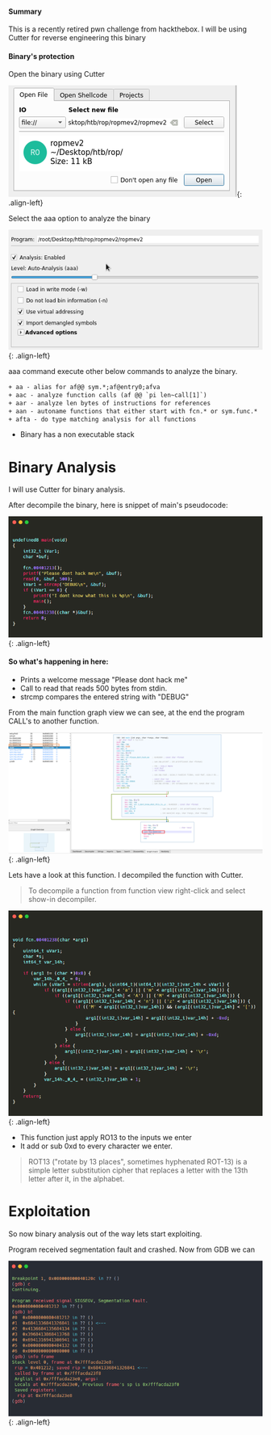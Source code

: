 #### Summary

This is a recently retired pwn challenge from hackthebox. I will be using Cutter for reverse engineering this binary

#### Binary's protection

Open the binary using Cutter

![source-01](/img/Screenshotr5.png){: .align-left}

Select the aaa option to analyze the binary 

![source-01](/img/Screenshotr6.png){: .align-left}

aaa command  execute other below commands to analyze the binary.

    + aa - alias for af@@ sym.*;af@entry0;afva
    + aac - analyze function calls (af @@ `pi len~call[1]`)
    + aar - analyze len bytes of instructions for references
    + aan - autoname functions that either start with fcn.* or sym.func.*
    + afta - do type matching analysis for all functions


+ Binary has a non executable stack

# Binary Analysis

I will use Cutter for binary analysis.

After decompile the binary, here is snippet of main's pseudocode:

![source-01](/img/ropv2-1.PNG){: .align-left}

#### So what's happening in here:

+ Prints a welcome message "Please dont hack me"
+ Call to read that reads 500 bytes from stdin.
+ strcmp compares the entered string with "DEBUG"

From the main function graph view we can see, at the end the program CALL's to another function.


![source-01](/img/ropemev2-001.PNG){: .align-left}

Lets have a look at this function. I decompiled the function with Cutter. 

> To decompile a function from function view right-click and select show-in decompiler. 

![source-01](/img/ropv2-2.PNG){: .align-left}

+ This function just apply RO13 to the inputs we enter 
+ It add or sub 0xd to every character we enter.

> ROT13 ("rotate by 13 places", sometimes hyphenated ROT-13) is a simple letter substitution cipher that replaces a letter with the 13th letter after it, in the alphabet.

# Exploitation

So now binary analysis out of the way lets start exploiting. 



Program received segmentation fault and crashed. Now from GDB we can

![source-01](/img/ropv2-4.PNG){: .align-left}





